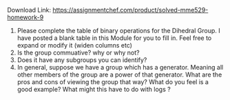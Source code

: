 Download Link: https://assignmentchef.com/product/solved-mme529-homework-9
<br>
<ol>

 <li>Please complete the table of binary operations for the Dihedral Group. I have posted a blank table in this Module for you to fill in. Feel free to expand or modify it  (widen columns etc)</li>

 <li>Is the group commuative? why or why not?</li>

 <li>Does it have any subgroups you can identify?</li>

 <li>In general, suppose we have a group which has a generator. Meaning all other members of the group are a power of that generator.  What are the pros and cons of viewing the group that way?  What do you feel is a good example?  What might this have to do with logs ?</li>

</ol>